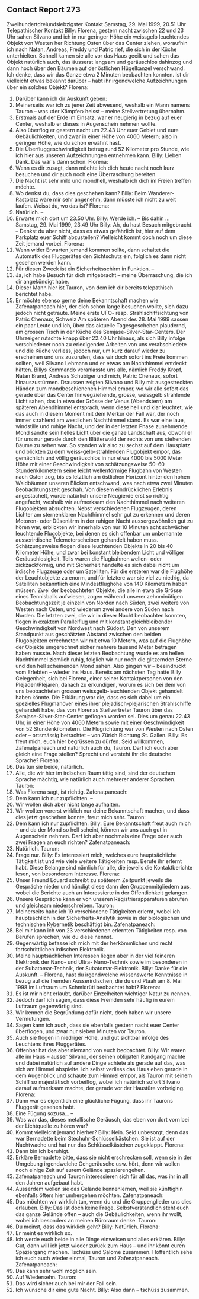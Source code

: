 ## Contact Report 273
Zweihundertdreiundsiebzigster Kontakt
Samstag, 29. Mai 1999, 20.51 Uhr
Telepathischer Kontakt
Billy:
Florena, gestern nacht zwischen 22 und 23 Uhr sahen Silvano und ich in nur geringer Höhe ein weissgelb leuchtendes Objekt von Westen her Richtung Osten über das Center ziehen, woraufhin ich nach Natan, Andreas, Freddy und Patric rief, die sich in der Küche unterhielten. Schnell kamen sie alle vor das Haus geeilt und sahen das Objekt natürlich auch, das äusserst langsam und geräuschlos dahinzog und dann hoch über den Bäumen auf der östlichen Hügelkanzel verschwand. Ich denke, dass wir das Ganze etwa 2 Minuten beobachten konnten. Ist dir vielleicht etwas bekannt darüber – habt ihr irgendwelche Aufzeichnungen über ein solches Objekt?
Florena:
1. Darüber kann ich dir Auskunft geben:
2. Meinerseits war ich zu jener Zeit abwesend, weshalb ein Mann namens Tauron – was ‹der Kämpfer› heisst – meine Stellvertretung übernahm.
3. Erstmals auf der Erde im Einsatz, war er neugierig in bezug auf euer Center, weshalb er dieses in Augenschein nehmen wollte.
4. Also überflog er gestern nacht um 22.43 Uhr euer Gebiet und eure Gebäulichkeiten, und zwar in einer Höhe von 4060 Metern; also in geringer Höhe, wie du schon erwähnt hast.
5. Die Überfluggeschwindigkeit betrug rund 52 Kilometer pro Stunde, wie ich hier aus unseren Aufzeichnungen entnehmen kann.
Billy:
Lieben Dank. Das wär's dann schon.
Florena:
6. Wenn es dir zusagt, dann möchte ich dich heute nacht noch kurz besuchen und dir auch noch eine Überraschung bereiten.
7. Die Nacht ist sehr mild und mondhell, weshalb ich dich im Freien treffen möchte.
8. Wo denkst du, dass dies geschehen kann?
Billy:
Beim Wanderer-Rastplatz wäre mir sehr angenehm, dann müsste ich nicht zu weit laufen. Weisst du, wo das ist?
Florena:
9. Natürlich. –
10. Erwarte mich dort um 23.50 Uhr.
Billy:
Werde ich. – Bis dahin …
Samstag, 29. Mai 1999, 23.49 Uhr
Billy:
Ah, du hast Besuch mitgebracht. – Denkst du aber nicht, dass es etwas gefährlich ist, hier auf dem Parkplatz euer Schiff abzustellen? Vielleicht kommt doch noch um diese Zeit jemand vorbei.
Florena:
11. Wenn wider Erwarten jemand kommen sollte, dann schaltet die Automatik des Fluggerätes den Sichtschutz ein, folglich es dann nicht gesehen werden kann.
12. Für diesen Zweck ist ein Sicherheitsschirm in Funktion. –
13. Ja, ich habe Besuch für dich mitgebracht – meine Überraschung, die ich dir angekündigt habe.
14. Dieser Mann hier ist Tauron, von dem ich dir bereits telepathisch berichtet habe.
15. Er möchte ebenso gerne deine Bekanntschaft machen wie Zafenatpaneach hier, der dich schon lange besuchen wollte, sich dazu jedoch nicht getraute.
Meine erste UFO- resp. Strahlschiffsichtung
von Patric Chenaux, Schweiz
Am späteren Abend des 28. Mai 1999 sassen ein paar Leute und ich, über das aktuelle Tagesgeschehen plaudernd, am grossen Tisch in der Küche des Semjase-Silver-Star-Centers. Der Uhrzeiger rutschte knapp über 22.40 Uhr hinaus, als sich Billy infolge verschiedener noch zu erledigender Arbeiten von uns verabschiedete und die Küche verliess, jedoch nur, um kurz darauf wieder zu erscheinen und uns zuzurufen, dass wir doch sofort ins Freie kommen sollten, weil Silvano Lehmann und er etwas am Nachthimmel entdeckt hätten.
Billys Kommando veranlasste uns alle, nämlich Freddy Kropf, Natan Brand, Andreas Schubiger und mich, Patric Chenaux, sofort hinauszustürmen. Draussen zeigten Silvano und Billy mit ausgestreckten Händen zum mondbeschienenen Himmel empor, wo wir alle sofort das gerade über das Center hinwegziehende, grosse, weissgelb strahlende Licht sahen, das in etwa der Grösse der Venus (Abendstern) am späteren Abendhimmel entsprach, wenn diese hell und klar leuchtet, wie das auch in diesem Moment mit dem Merkur der Fall war, der noch immer strahlend am westlichen Nachthimmel stand.
Es war eine laue, windstille und ruhige Nacht, und der in der letzten Phase zunehmende Mond sandte sein helles Licht über die ganze Landschaft aus, obwohl er für uns nur gerade durch den Blätterwald der rechts von uns stehenden Bäume zu sehen war. So standen wir also zu sechst auf dem Hausplatz und blickten zu dem weiss-gelb-strahlenden Flugobjekt empor, das gemächlich und völlig geräuschlos in nur etwa 4000 bis 5000 Meter Höhe mit einer Geschwindigkeit von schätzungsweise 50–60 Stundenkilometern seine leicht wellenförmige Flugbahn von Westen nach Osten zog, bis es letztlich am östlichen Horizont hinter den hohen Waldbäumen unseren Blicken entschwand, was nach etwa zwei Minuten Beobachtungszeit geschah.
Von diesem eindrücklichen Erlebnis angestachelt, wurde natürlich unsere Neugierde erst so richtig angefacht, weshalb wir aufmerksam den Nachthimmel nach weiteren Flugobjekten absuchten. Nebst verschiedenen Flugzeugen, deren Lichter am sternenklaren Nachthimmel sehr gut zu erkennen und deren Motoren- oder Düsenlärm in der ruhigen Nacht aussergewöhnlich gut zu hören war, erblickten wir innerhalb von nur 10 Minuten acht schwächer leuchtende Flugobjekte, bei denen es sich offenbar um unbemannte ausserirdische Telemeterscheiben gehandelt haben muss. Schätzungsweise flogen diese leuchtenden Objekte in 20 bis 40 Kilometer Höhe, und zwar bei konstant bleibendem Licht und völliger Geräuschlosigkeit. Teils waren die Flugbahnen wellen- oder zickzackförmig, und mit Sicherheit handelte es sich dabei nicht um irdische Flugzeuge oder um Satelliten. Für die ersteren war die Flughöhe der Leuchtobjekte zu enorm, und für letztere war sie viel zu niedrig, da Satelliten bekanntlich eine Mindestflughöhe von 140 Kilometern haben müssen.
Zwei der beobachteten Objekte, die alle in etwa die Grösse eines Tennisballs aufwiesen, zogen während unserer zehnminütigen Beobachtungszeit je einzeln von Norden nach Süden, zwei weitere von Westen nach Osten, und wiederum zwei andere von Süden nach Norden. Die letzten zwei, die wir in dieser Nacht beobachten konnten, flogen in exaktem Parallelflug und mit konstant gleichbleibender Geschwindigkeit von Nordwest nach Südost. Den von unserem Standpunkt aus geschätzten Abstand zwischen den beiden Flugobjekten errechneten wir mit etwa 10 Metern, was auf die Flughöhe der Objekte umgerechnet sicher mehrere tausend Meter betragen haben musste.
Nach dieser letzten Beobachtung wurde es am hellen Nachthimmel ziemlich ruhig, folglich wir nur noch die glitzernden Sterne und den hell scheinenden Mond sahen. Also gingen wir – beeindruckt vom Erlebten – wieder ins Haus.
Bereits am nächsten Tag hatte Billy Gelegenheit, sich bei Florena, einer seiner Kontaktpersonen von den Plejaden/Plejaren, danach zu erkundigen, worum es sich bei dem von uns beobachteten grossen weissgelb-leuchtenden Objekt gehandelt haben könnte. Die Erklärung war die, dass es sich dabei um ein spezielles Flugmanöver eines ihrer plejadisch-plejarischen Strahlschiffe gehandelt habe, das von Florenas Stellvertreter Tauron über das Semjase-Silver-Star-Center geflogen worden sei. Dies um genau 22.43 Uhr, in einer Höhe von 4060 Metern sowie mit einer Geschwindigkeit von 52 Stundenkilometern. Die Flugrichtung war von Westen nach Osten oder – ortsmässig betrachtet – von Zürich Richtung St. Gallen.
Billy:
Es freut mich, euch hier begrüssen zu dürfen. Seid willkommen, Zafenatpaneach und natürlich auch du, Tauron. Darf ich euch aber gleich eine Frage stellen? Sprecht und versteht ihr die deutsche Sprache?
Florena:
16. Das tun sie beide, natürlich.
17. Alle, die wir hier im irdischen Raum tätig sind, sind der deutschen Sprache mächtig, wie natürlich auch mehrerer anderer Sprachen.
Tauron:
1. Was Florena sagt, ist richtig.
Zafenatpaneach:
1. Dem kann ich nur zupflichten. –
2. Wir wollen dich aber nicht lange aufhalten.
3. Wir wollten vorerst wirklich nur deine Bekanntschaft machen, und dass dies jetzt geschehen konnte, freut mich sehr.
Tauron:
2. Dem kann ich nur zupflichten.
Billy:
Eure Bekanntschaft freut auch mich – und da der Mond so hell scheint, können wir uns auch gut in Augenschein nehmen. Darf ich aber nochmals eine Frage oder auch zwei Fragen an euch richten?
Zafenatpaneach:
4. Natürlich.
Tauron:
3. Frage nur.
Billy:
Es interessiert mich, welches eure hauptsächliche Tätigkeit ist und wie viele weitere Tätigkeiten resp. Berufe ihr erlernt habt. Diese Belange sind nämlich für alle, die jeweils die Kontaktberichte lesen, von besonderem Interesse.
Florena:
18. Unser Freund Eduard schreibt zu späterem Zeitpunkt jeweils die Gespräche nieder und händigt diese dann den Gruppenmitgliedern aus, wobei die Berichte auch an Interessierte in der Öffentlichkeit gelangen.
19. Unsere Gespräche kann er von unseren Registrierapparaturen abrufen und gleichsam niederschreiben.
Tauron:
4. Meinerseits habe ich 19 verschiedene Tätigkeiten erlernt, wobei ich hauptsächlich in der Sicherheits-Analytik sowie in der biologischen und technischen Kybernetik beschäftigt bin.
Zafenatpaneach:
5. Bei mir kann ich von 23 verschiedenen erlernten Tätigkeiten resp. von Berufen sprechen, wie du diese nennst.
6. Gegenwärtig befasse ich mich mit der herkömmlichen und recht fortschrittlichen irdischen Elektronik.
7. Meine hauptsächlichen Interessen liegen aber in der viel feineren Elektronik der Nano- und Ultra- Nano-Technik sowie im besonderen in der Subatomar-Technik, der Subatomar-Elektronik.
Billy:
Danke für die Auskunft. – Florena, hast du irgendwelche wissenswerte Kenntnisse in bezug auf die fremden Ausserirdischen, die du und Ptaah am 8. Mai 1998 im Luftraum um Schmidrüti beobachtet habt?
Florena:
20. Es ist mir nicht erlaubt, darüber Einzelheiten wichtiger Natur zu nennen.
21. Jedoch darf ich sagen, dass diese Fremden sehr häufig in eurem Luftraum gegenwärtig sind.
22. Wir kennen die Begründung dafür nicht, doch haben wir unsere Vermutungen.
23. Sagen kann ich auch, dass sie ebenfalls gestern nacht euer Center überflogen, und zwar nur sieben Minuten vor Tauron.
24. Auch sie flogen in niedriger Höhe, und gut sichtbar infolge des Leuchtens ihres Fluggerätes.
25. Offenbar hat das aber niemand von euch beobachtet.
Billy:
Wir waren alle im Haus – ausser Silvano, der seinen obligaten Rundgang machte und dabei natürlich auf andere Dinge achtete als gerade auf das, was sich am Himmel abspielte. Ich selbst verliess das Haus eben gerade in dem Augenblick und schaute zum Himmel empor, als Tauron mit seinem Schiff so majestätisch vorbeiflog, wobei ich natürlich sofort Silvano darauf aufmerksam machte, der gerade vor der Haustüre vorbeiging.
Florena:
26. Dann war es eigentlich eine glückliche Fügung, dass ihr Taurons Fluggerät gesehen habt.
27. Eine Fügung sozusa… –
28. Was war das, dieses metallische Geräusch, das eben von dort vorn bei der Lichtquelle zu hören war?
29. Kommt vielleicht jemand hierher?
Billy:
Nein. Seid unbesorgt, denn das war Bernadette beim Stechuhr-Schlüsselkästchen. Sie ist auf der Nachtwache und hat nur das Schlüsselkästchen zugeklappt.
Florena:
30. Dann bin ich beruhigt.
31. Erkläre Bernadette bitte, dass sie nicht erschrecken soll, wenn sie in der Umgebung irgendwelche Gehgeräusche usw. hört, denn wir wollen noch einige Zeit auf eurem Gelände spazierengehen.
32. Zafenatpaneach und Tauron interessieren sich für all das, was ihr in all den Jahren aufgebaut habt.
33. Ausserdem wollen sie das Gelände kennenlernen, weil sie künftighin ebenfalls öfters hier umhergehen möchten.
Zafenatpaneach:
8. Das möchten wir wirklich tun, wenn du und die Gruppenglieder uns dies erlauben.
Billy:
Das ist doch keine Frage. Selbstverständlich steht euch das ganze Gelände offen – auch die Gebäulichkeiten, wenn ihr wollt, wobei ich besonders an meinen Büroraum denke.
Tauron:
5. Du meinst, dass das wirklich geht?
Billy:
Natürlich.
Florena:
34. Er meint es wirklich so.
35. Ich werde euch beide in alle Dinge einweisen und alles erklären.
Billy:
Gut, dann will ich jetzt wieder zurück zum Haus – und ihr könnt euren Spaziergang machen. Tschüss und Salome zusammen. Hoffentlich sehe ich euch auch wieder einmal, Tauron und Zafenatpaneach.
Zafenatpaneach:
9. Das kann sehr wohl möglich sein.
10. Auf Wiedersehn.
Tauron:
6. Das wird sicher auch bei mir der Fall sein.
7. Ich wünsche dir eine gute Nacht.
Billy:
Also dann – tschüss zusammen.
